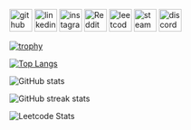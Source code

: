 [<img src='https://cdn.jsdelivr.net/npm/simple-icons@3.0.1/icons/github.svg' alt='github' height='40'>](https://github.com/ChuufMaster)  [<img src='https://cdn.jsdelivr.net/npm/simple-icons@3.0.1/icons/linkedin.svg' alt='linkedin' height='40'>](https://www.linkedin.com/in/ivan-horak-computer-science/)  [<img src='https://cdn.jsdelivr.net/npm/simple-icons@3.0.1/icons/instagram.svg' alt='instagram' height='40'>](https://www.instagram.com/ivan_horak/)  [<img src='https://cdn.jsdelivr.net/npm/simple-icons@3.0.1/icons/reddit.svg' alt='Reddit' height='40'>](https://www.reddit.com/user/ivan_horak)  [<img src='https://cdn.jsdelivr.net/npm/simple-icons@3.0.1/icons/leetcode.svg' alt='leetcode' height='40'>](Chuuf_Master)  [<img src='https://cdn.jsdelivr.net/npm/simple-icons@3.0.1/icons/steam.svg' alt='steam' height='40'>](https://steamcommunity.com/id/chuuf_master/)  [<img src='https://cdn.jsdelivr.net/npm/simple-icons@3.0.1/icons/discord.svg' alt='discord' height='40'>](discordapp.com/users/611781627248508931)  

[![trophy](https://github-profile-trophy.vercel.app/?username=ChuufMaster)](https://github.com/ryo-ma/github-profile-trophy)

[![Top Langs](https://github-readme-stats.vercel.app/api/top-langs/?username=ChuufMaster)](https://github.com/anuraghazra/github-readme-stats)

![GitHub stats](https://github-readme-stats.vercel.app/api?username=ChuufMaster&show_icons=true&count_private=true)  

![GitHub streak stats](https://streak-stats.demolab.com/?user=ChuufMaster)  

![Leetcode Stats](https://leetcard.jacoblin.cool/Chuuf_Master?ext=heatmap) <!--https://github.com/JacobLinCool/LeetCode-Stats-Card-->
